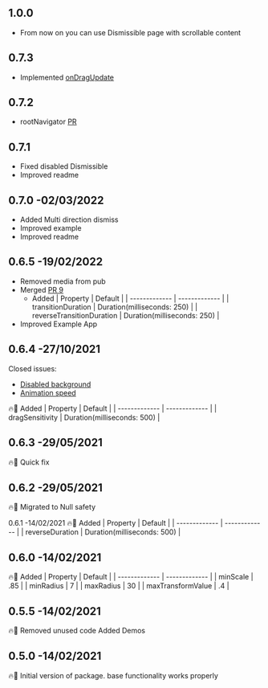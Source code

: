 ## 1.0.0
- From now on you can use Dismissible page with scrollable content


## 0.7.3
- Implemented [onDragUpdate](https://github.com/Tkko/Flutter_dismissible_page/issues/15) 


## 0.7.2
- rootNavigator [PR](https://github.com/Tkko/Flutter_dismissible_page/pull/13)


## 0.7.1
- Fixed disabled Dismissible
- Improved readme


## 0.7.0 -02/03/2022
- Added Multi direction dismiss
- Improved example
- Improved readme


## 0.6.5 -19/02/2022
- Removed media from pub
- Merged [PR 9](https://github.com/Tkko/Flutter_dismissible_page/pull/9)
    - Added
        | Property  | Default |
        | ------------- | ------------- |
        | transitionDuration  |  Duration(milliseconds: 250) |
        | reverseTransitionDuration  |  Duration(milliseconds: 250) |
- Improved Example App


## 0.6.4 -27/10/2021
Closed issues:

 - [Disabled background](https://github.com/Tkko/Flutter_dismissible_page/issues/5#issue-964593191)
 - [Animation speed](https://github.com/Tkko/Flutter_dismissible_page/issues/6#issue-1037569113)


🔥🚀
Added
| Property  | Default |
| ------------- | ------------- |
| dragSensitivity  |  Duration(milliseconds: 500) |

## 0.6.3 -29/05/2021
🔥🚀
Quick fix


## 0.6.2 -29/05/2021
🔥🚀
Migrated to Null safety


0.6.1 -14/02/2021
🔥🚀
Added
| Property  | Default |
| ------------- | ------------- |
| reverseDuration  |  Duration(milliseconds: 500) |


## 0.6.0 -14/02/2021
🔥🚀
Added
| Property  | Default |
| ------------- | ------------- |
| minScale  | .85 |
| minRadius  | 7 |
| maxRadius  | 30 |
| maxTransformValue  | .4 |


## 0.5.5 -14/02/2021
🔥🚀
Removed unused code
Added Demos

## 0.5.0 -14/02/2021
🔥🚀
Initial version of package. base functionality works properly